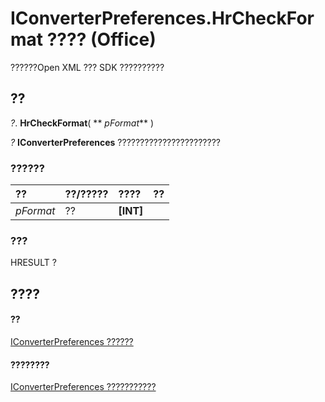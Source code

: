 
# IConverterPreferences.HrCheckFormat ???? (Office)

??????Open XML ??? SDK ??????????


## ??

 _?_. **HrCheckFormat**( ** _pFormat_** )

 _?_ **IConverterPreferences** ???????????????????????


### ??????



|**??**|**??/?????**|**????**|**??**|
|:-----|:-----|:-----|:-----|
| _pFormat_|??|**[INT]**||

### ???

HRESULT ?


## ????


#### ??


[IConverterPreferences ??????](c45e5b48-eced-32e6-1887-ff5c100ae1cc.md)
#### ????????


[IConverterPreferences ???????????](http://msdn.microsoft.com/library/4c3f024c-25c5-aa02-1bff-7ec9e8c2d2b3%28Office.15%29.aspx)